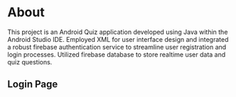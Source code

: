 # About
This project is an Android Quiz application developed using Java within the Android Studio IDE. 
Employed XML for user interface design and integrated a robust firebase authentication service to streamline user registration and login processes.
Utilized firebase database to store realtime user data and quiz questions.
## Login Page
